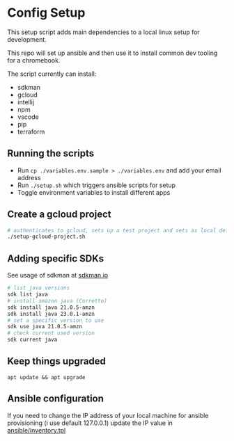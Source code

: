 


# Config Setup

This setup script adds main dependencies to a local linux setup for development.

This repo will set up ansible and then use it to install common dev tooling for a chromebook.

The script currently can install:
- sdkman
- gcloud
- intellij
- npm
- vscode
- pip
- terraform

## Running the scripts

* Run `cp ./variables.env.sample > ./variables.env` and add your email address
* Run `./setup.sh` which triggers ansible scripts for setup
* Toggle environment variables to install different apps

## Create a gcloud project

```bash
# authenticates to gcloud, sets up a test project and sets as local default project
./setup-gcloud-project.sh
```

## Adding specific SDKs

See usage of sdkman at [sdkman.io](https://sdkman.io/usage)

```bash
# list java versions
sdk list java
# install amazon java (Corretto)
sdk install java 21.0.5-amzn
sdk install java 23.0.1-amzn
# set a specific version to use
sdk use java 21.0.5-amzn
# check current used version
sdk current java
```

## Keep things upgraded

`apt update && apt upgrade`

## Ansible configuration

If you need to change the IP address of your local machine for ansible provisioning (i use default 127.0.0.1) update the IP value in [ansible/inventory.tpl](ansible/inventory.tpl)